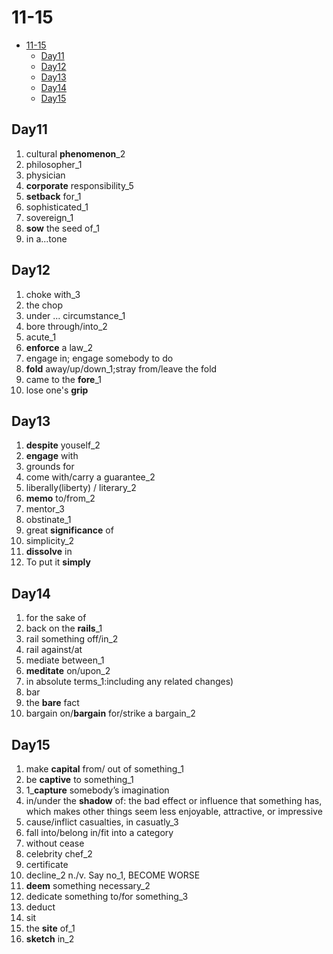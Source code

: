 # 11-15

- [11-15](#11-15)
  - [Day11](#day11)
  - [Day12](#day12)
  - [Day13](#day13)
  - [Day14](#day14)
  - [Day15](#day15)

## Day11

1. cultural **phenomenon**_2
2. philosopher_1
3. physician
4. **corporate** responsibility_5
5. **setback** for_1
6. sophisticated_1
7. sovereign_1
8. **sow** the seed of_1
9. in a...tone

## Day12

1. choke with_3
2. the chop
3. under ... circumstance_1
4. bore through/into_2
5. acute_1
6. **enforce** a law_2
7. engage in; engage somebody to do
8. **fold** away/up/down_1;stray from/leave the fold
9. came to the **fore**_1
10. lose one's **grip**

## Day13

1. **despite** youself_2
2. **engage** with
3. grounds for
4. come with/carry a guarantee_2
5. liberally(liberty) / literary_2
6. **memo** to/from_2
7. mentor_3
8. obstinate_1
9. great **significance** of
10. simplicity_2
11. **dissolve** in
12. To put it **simply**

## Day14

1. for the sake of
2. back on the **rails**_1
3. rail something off/in_2
4. rail against/at
5. mediate between_1
6. **meditate** on/upon_2
7. in absolute terms_1:including any related changes)
8. bar
9. the **bare** fact
10. bargain on/**bargain** for/strike a bargain_2

## Day15

1. make **capital** from/ out of something_1
2. be **captive** to something_1
3. 1_**capture** somebody’s imagination
4. in/under the **shadow** of:  the bad effect or influence that something has, which makes other things seem less enjoyable, attractive, or impressive
5. cause/inflict casualties, in casuatly_3
6. fall into/belong in/fit into a category
7. without cease
8. celebrity chef_2
9. certificate
10. decline_2 n./v. Say no_1, BECOME WORSE
11. **deem** something necessary_2
12. dedicate something to/for something_3
13. deduct
14. sit
15. the **site** of_1
16. **sketch** in_2
